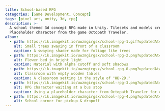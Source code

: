 ```yaml
---
title: School-based RPG
categories: [Game Development, Concept]
tags: [pixel art, unity, 3d, rpg]
description: >-
  A school themed 3d concept RPG made in Unity. Tilesets and models created by me.
  Placeholder character from the game Octopath Traveler.
album:
  - path: https://ik.imagekit.io/uwzmgirgsx/school-rpg-1.gif?updatedAt=1742348943814
    alt: Small trees swaying in front of a classroom
    caption: A swaying shader made for foliage like trees
  - path: https://ik.imagekit.io/uwzmgirgsx/school-rpg-2.png?updatedAt=1742348943814
    alt: Flower bed in bright light
    caption: Material with alpha cutoff and soft shadows
  - path: https://ik.imagekit.io/uwzmgirgsx/school-rpg-0.png?updatedAt=1742348943814
    alt: Classroom with empty wooden tables
    caption: A classroom setting in the style of "HD-2D."
  - path: https://ik.imagekit.io/uwzmgirgsx/school-rpg-3.png?updatedAt=1742599110664
    alt: RPG character waiting at a bus stop
    caption: Using a placeholder character from Octopath Traveler for comparison
  - path: https://ik.imagekit.io/uwzmgirgsx/school-rpg-4.png?updatedAt=1742599111467
    alt: School corner for pickup & dropoff
---
```

